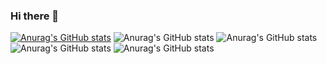 ### Hi there 👋

[![Anurag's GitHub stats](https://github-readme-stats.vercel.app/api?username=Merck-web&theme=radical)](https://github.com/anuraghazra/github-readme-stats)
![Anurag's GitHub stats](https://github-readme-stats.vercel.app/api?username=Merck-web&count_private=true)
![Anurag's GitHub stats](https://github-readme-stats.vercel.app/api?username=Merck-web&count_private=true)
![Anurag's GitHub stats](https://github-readme-stats.vercel.app/api?username=Merck-web&show_icons=true)
![Anurag's GitHub stats](https://github-readme-stats.vercel.app/api?username=Merck-web&show_icons=true&theme=radical)


